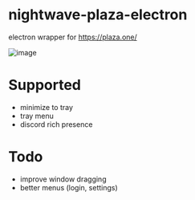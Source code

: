 # nightwave-plaza-electron

electron wrapper for https://plaza.one/

![image](https://github.com/jjoshm/nightwave-plaza-electron/assets/39901876/c2a69fbe-4647-4f47-a115-f79737b0c28a)


# Supported
- minimize to tray
- tray menu
- discord rich presence

# Todo
- improve window dragging 
- better menus (login, settings)
